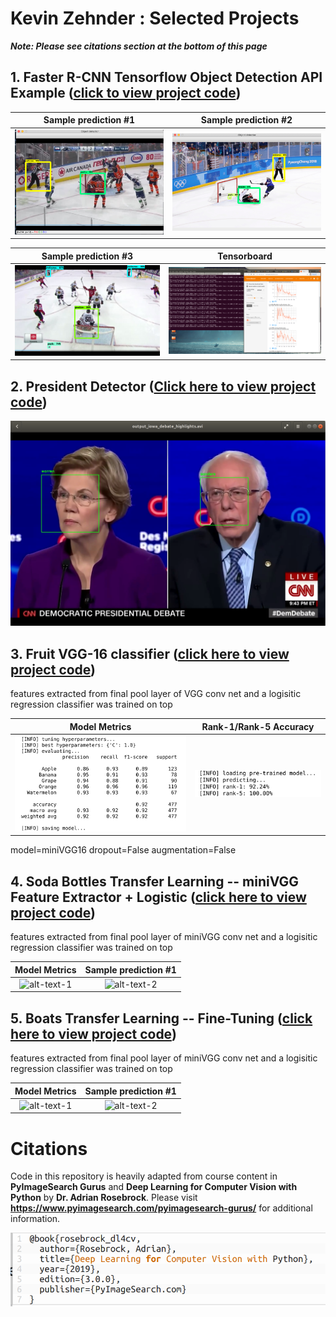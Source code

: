 # Kevin Zehnder : Selected Projects
***Note: Please see citations section at the bottom of this page***

## 1. Faster R-CNN Tensorflow Object Detection API Example ([click to view project code](1_faster_rcnn_tensorflow/))

 Sample prediction #1      |  Sample prediction #2
:-------------------------:|:-------------------------:
![alt-text-1](docs/jpegs/1_tensor/resized_ten1.png "title-1") | ![alt-text-2](docs/jpegs/1_tensor/resized_ten2.png "title-2")

 Sample prediction #3      |  Tensorboard 
:-------------------------:|:-------------------------:
![alt-text-1](docs/jpegs/1_tensor/resized_individualImage.png "title-1") | ![alt-text-2](docs/jpegs/1_tensor/resized_board_training.png "title-2")

## 2. President Detector ([Click here to view project code](2_president_detector/))

<p align="center">
  <img src="docs/jpegs/2_president/candidates_facial_recognition.jpg">
</p>

## 3. Fruit VGG-16 classifier ([click here to view project code](3_fruit_VGG_feature_extractor_logistic/))

features extracted from final pool layer of VGG conv net and a logisitic regression classifier was trained on top

Model Metrics              |  Rank-1/Rank-5 Accuracy
:-------------------------:|:-------------------------:
![alt-text-1](docs/jpegs/3_fruit_VGG/metrics_fruit_train_feat_extract_logistic.png "title-1") | ![alt-text-2](docs/jpegs/3_fruit_VGG/fruit_rank_5.png "title-2")

model=miniVGG16 dropout=False augmentation=False

## 4. Soda Bottles Transfer Learning -- miniVGG Feature Extractor + Logistic ([click here to view project code](4_soda_bottles_minivggnet_classifier/))

features extracted from final pool layer of miniVGG conv net and a logisitic regression classifier was trained on top

Model Metrics            |  Sample prediction #1
:-------------------------:|:-------------------------:
![alt-text-1](doc/jpegs/metrics_width_580.jpg "model-metrics") | ![alt-text-2](doc/jpegs/metrics_width_400.jpg "title-2")

## 5. Boats Transfer Learning -- Fine-Tuning ([click here to view project code](5_transfer_learning_fine_tuning/))

features extracted from final pool layer of miniVGG conv net and a logisitic regression classifier was trained on top

Model Metrics            |  Sample prediction #1
:-------------------------:|:-------------------------:
![alt-text-1](doc/jpegs/metrics_width_580.jpg "model-metrics") | ![alt-text-2](doc/jpegs/metrics_width_400.jpg "title-2")



# Citations
Code in this repository is heavily adapted from course content in **PyImageSearch Gurus** and **Deep Learning for Computer Vision with Python** by **Dr. Adrian Rosebrock**. Please visit **https://www.pyimagesearch.com/pyimagesearch-gurus/** for additional information.
<p align="left">
  <img src="docs/jpegs/citation.png">
</p>
